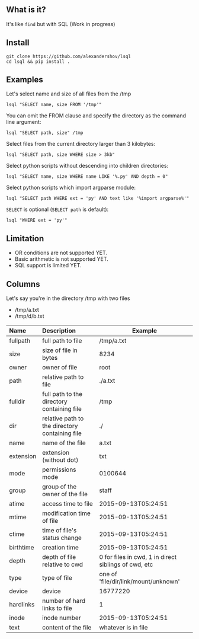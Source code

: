 ## What is it?
It's like `find` but with SQL (Work in progress)

## Install
```shell
git clone https://github.com/alexandershov/lsql
cd lsql && pip install .
```

## Examples
Let's select name and size of all files from the /tmp
```shell
lsql "SELECT name, size FROM '/tmp'"
```

You can omit the FROM clause and specify the directory as the command line argument:
```shell
lsql "SELECT path, size" /tmp
```

Select files from the current directory larger than 3 kilobytes:
```shell
lsql "SELECT path, size WHERE size > 3kb"
```

Select python scripts without descending into children directories:
```shell
lsql "SELECT name, size WHERE name LIKE '%.py' AND depth = 0"
```

Select python scripts which import argparse module:
```shell
lsql "SELECT path WHERE ext = 'py' AND text like '%import argparse%'"
 ```
 
`SELECT` is optional (`SELECT path` is default):
```shell
lsql "WHERE ext = 'py'"
```
 
## Limitation
* OR conditions are not supported YET. 
* Basic arithmetic is not supported YET.
* SQL support is limited YET.
 
## Columns
Let's say you're in the directory /tmp with two files
* /tmp/a.txt
* /tmp/d/b.txt

| Name  | Description  | Example |
| :---- | :----------- | ----- |
| fullpath | full path to file | /tmp/a.txt|
| size | size of file in bytes | 8234 |
| owner | owner of file | root |
| path | relative path to file | ./a.txt |
| fulldir | full path to the directory containing file | /tmp |
| dir | relative path to the directory containing file| ./ |
| name | name of the file | a.txt |
| extension | extension (without dot) | txt |
| mode | permissions mode | 0100644 |
| group | group of the owner of the file | staff |
| atime | access time to file | 2015-09-13T05:24:51 |
| mtime | modification time of file | 2015-09-13T05:24:51 |
| ctime | time of file's status change | 2015-09-13T05:24:51 |
| birthtime | creation time | 2015-09-13T05:24:51 |
| depth | depth of file relative to cwd | 0 for files in cwd, 1 in direct siblings of cwd, etc|
| type | type of file | one of 'file/dir/link/mount/unknown' |
| device | device | 16777220 |
| hardlinks | number of hard links to file | 1 |
| inode | inode number | 2015-09-13T05:24:51 |
| text | content of the file | whatever is in file |
